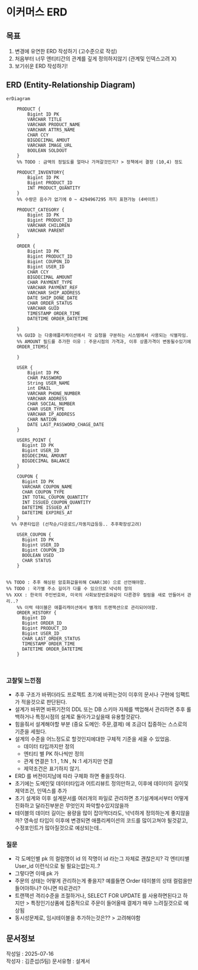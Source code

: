 # 이커머스 ERD

## 목표
1. 변경에 유연한 ERD 작성하기 (고수준으로 작성)
2. 처음부터 너무 엔티티간의 관계를 깊게 정의하지않기 (관계및 인덱스고려 X)
3. 보기쉬운 ERD 작성하기!

## ERD (Entity-Relationship Diagram)
```mermaid
erDiagram
    
    PRODUCT {
        Bigint ID PK
        VARCHAR TITLE
        VARCHAR PRODUCT_NAME
        VARCHAR ATTRS_NAME
        CHAR CCY
        BIGDECIMAL AMOUT
        VARCHAR IMAGE_URL
        BOOLEAN SOLDOUT 
    }
    %% TODO : 금액의 정밀도를 얼마나 가져갈것인지? > 정책에서 결정 (10,4) 정도
    
    PRODUCT_INVENTORY{
        Bigint ID PK
        Bigint PRODUCT_ID
        INT PRODUCT_QUANTITY
    }
    %% 수량은 음수가 없기에 0 ~ 4294967295 까지 표현가능 (4바이트)
    
    PRODUCT_CATEGORY {
        Bigint ID PK
        Bigint PRODUCT_ID
        VARCHAR CHILDREN
        VARCHAR PARENT
    }
    
    ORDER {
        Bigint ID PK
        Bigint PRODUCT_ID
        Bigint COUPON_ID
        Bigint USER_ID
        CHAR CCY 
        BIGDECIMAL AMOUNT
        CHAR PAYMENT_TYPE
        VARCHAR PAYMENT_REF
        VARCHAR SHIP_ADDRESS
        DATE SHIP_DONE_DATE
        CHAR ORDER_STATUS
        VARCHAR GUID
        TIMESTAMP ORDER_TIME
        DATETIME ORDER_DATETIME
        
    }
    %% GUID 는 다중애플리케이션에서 각 요청을 구분하는 시스템에서 사용되는 식별자임.
    %% AMOUNT 필드를 추가한 이유 : 주문시점의 가격과, 이후 상품가격이 변동될수있기에
    ORDER_ITEMS{
        
    }
    
    USER {
        Bigint ID PK
        CHAR PASSWORD 
        String USER_NAME
        int EMAIL
        VARCHAR PHONE_NUMBER
        VARCHAR ADDRESS 
        CHAR SOCIAL_NUMBER
        CHAR USER_TYPE
        VARCHAR IP_ADDRESS
        CHAR NATION
        DATE LAST_PASSWORD_CHAGE_DATE
    }
    
    USERS_POINT {
      Bigint ID PK
      Bigint USER_ID
      BIGDECIMAL AMOUNT
      BIGDECIMAL BALANCE
    }

    COUPON {
      Bigint ID PK
      VARCHAR COUPON_NAME
      CHAR COUPON_TYPE
      INT TOTAL_COUPON_QUANTITY
      INT ISSUED_COUPON_QUANTITY
      DATETIME ISSUED_AT
      DATETIME EXPIRES_AT
    }
  %% 쿠폰타입은 (선착순/다운로드/자동지급등등.. 추후확장성고려)

    USER_COUPON {
      Bigint ID PK
      Bigint USER_ID
      Bigint COUPON_ID
      BOOLEAN USED
      CHAR STATUS
    }
    
    
%% TODO : 추후 해싱된 암호화값을위해 CHAR(30) 으로 선언해야함.
%% TODO : 국가별 주소 길이가 다를 수 있으므로 넉넉히 정의
%% XXX : 한국의 주민번호와, 미국의 사회보장번호와같이 다른경우 컬럼을 새로 만들어서 관리..?
    %% 이력 테이블은 애플리캐이션에서 별개의 트랜잭션으로 관리되어야함.
    ORDER_HISTORY {
      Bigint ID
      Bigint ORDER_ID
      Bigint PRODUCT_ID
      Bigint USER_ID
      CHAR LAST_ORDER_STATUS
      TIMESTAMP ORDER_TIME
      DATETIME ORDER_DATETIME
    }



```

### 고찰및 느낀점
- 추후 구조가 바뀌더라도 프로젝트 초기에 바뀌는것이 이후의 문서나 구현에 임팩트가 적을것으로 판단된다.
- 설계가 바뀌면 바뀌기전의 DDL 또는 DB 스키마 자체를 백업해서 관리하면 추후 롤백하거나 특정시점의 설계로 돌아가고싶을때 유용할것같다.
- 힘을줘서 설계해야할 부분 (중요 도메인: 주문,결제) 에 조금더 집중하는 스스로의 기준을 세웠다.
- 설계의 수준을 어느정도로 할것인지에대한 구체적 기준을 세울 수 있었음.
  - 데이터 타입까지만 정의
  - 엔티티 별 PK 하나씩만 정의
  - 관계 연결은 1:1 , 1:N , N :1 세가지만 연결
  - 제약조건은 표기하지 않기.
- ERD 를 버전이지남에 따라 구체화 하면 좋을듯하다.
- 초기에는 도메인및 데이터타입과 어트리뷰트 정의만하고, 이후에 데이터의 길이및 제약조건, 인덱스를 추가
- 초기 설계와 이후 설계문서를 여러개의 파일로 관리하면 초기설계에서부터 어떻게 진화하고 달라진부분은 무엇인지 파악할수있지않을까
- 테이블의 데이터 길이는 용량을 많이 잡아먹더라도, 넉넉하게 정의하는게 좋지않을까? 영속성 타입이 이후에 변경되면 애플리케이션의 코드를 많이고쳐야 될것같고, 수정포인트가 많아질것으로 예상되는데..



### 질문
- 각 도메인별 pk 의 컬럼명이 id 의 작명이 id 라는그 자체로 괜찮은지? 각 엔티티별 User_id 이런식으로 될 필요는없는지..?
- 그렇다면 이때 pk 가 
- 주문의 상태는 어떻게 관리하는게 좋을지? 예를들면 Order 테이블의 상태 컬럼을만들어야하나? 아니면 따로관리?
- 트랜잭션 격리수준을 조절하거나, SELECT FOR UPDATE 를 사용하면된다고 하지만 > 특정인기상품에 집중적으로 주문이 들어올때 결제가 매우 느려질것으로 예상됨
- 동시성문제로, 임시테이블을 추가하는것은?? > 고려해야함

## 문서정보
작성일 : 2025-07-16 <br>
작성자 : 김준섭(5팀)
문서유형 : 설계서
